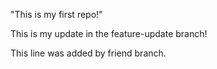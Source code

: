 "This is my first repo!" 

This is my update in the feature-update branch!


This line was added by friend branch.
